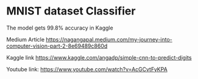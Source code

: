 # MNIST dataset Classifier

The model gets 99.8% accuracy in Kaggle

Medium Article https://nagangapal.medium.com/my-journey-into-computer-vision-part-2-8e69489c860d

Kaggle link https://www.kaggle.com/angadp/simple-cnn-to-predict-digits

Youtube link: https://www.youtube.com/watch?v=AcGCvtFyKPA